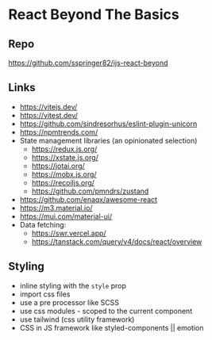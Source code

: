 # React Beyond The Basics

## Repo

https://github.com/sspringer82/ijs-react-beyond

## Links

- https://vitejs.dev/
- https://vitest.dev/
- https://github.com/sindresorhus/eslint-plugin-unicorn
- https://npmtrends.com/
- State management libraries (an opinionated selection)
  - https://redux.js.org/
  - https://xstate.js.org/
  - https://jotai.org/
  - https://mobx.js.org/
  - https://recoiljs.org/ 
  - https://github.com/pmndrs/zustand
- https://github.com/enaqx/awesome-react
- https://m3.material.io/
- https://mui.com/material-ui/
- Data fetching:
  - https://swr.vercel.app/
  - https://tanstack.com/query/v4/docs/react/overview

## Styling

- inline styling with the `style` prop
- import css files
- use a pre processor like SCSS
- use css modules - scoped to the current component
- use tailwind (css utility framework)
- CSS in JS framework like styled-components || emotion